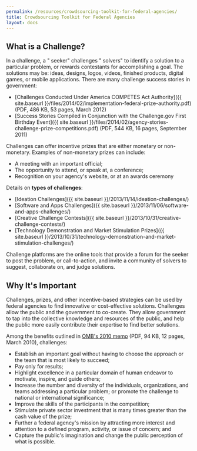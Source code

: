 ```yaml
---
permalink: /resources/crowdsourcing-toolkit-for-federal-agencies/
title: Crowdsourcing Toolkit for Federal Agencies
layout: docs
---
```


## What is a Challenge?

In a challenge, a " seeker"  challenges " solvers"  to identify a solution to a particular problem, or rewards contestants for accomplishing a goal. The solutions may be: ideas, designs, logos, videos, finished products, digital games, or mobile applications. There are many challenge success stories in government:

  - [Challenges Conducted Under America COMPETES Act Authority]({{ site.baseurl }}/files/2014/02/implementation-federal-prize-authority.pdf) (PDF, 486 KB, 53 pages, March 2012)
  - [Success Stories Compiled in Conjunction with the Challenge.gov First Birthday Event]({{ site.baseurl }}/files/2014/02/agency-stories-challenge-prize-competitions.pdf) (PDF, 544 KB, 16 pages, September 2011)

Challenges can offer incentive prizes that are either monetary or non-monetary. Examples of non-monetary prizes can include:

  - A meeting with an important official;
  - The opportunity to attend, or speak at, a conference;
  - Recognition on your agency's website, or at an awards ceremony

Details on **types of challenges**:

  - [Ideation Challenges]({{ site.baseurl }}/2013/11/14/ideation-challenges/)
  - [Software and Apps Challenges]({{ site.baseurl }}/2013/11/06/software-and-apps-challenges/)
  - [Creative Challenge Contests]({{ site.baseurl }}/2013/10/31/creative-challenge-contests/)
  - [Technology Demonstration and Market Stimulation Prizes]({{ site.baseurl }}/2013/10/31/technology-demonstration-and-market-stimulation-challenges/)

​Challenge platforms are the online tools that provide a forum for the seeker to post the problem, or call-to-action, and invite a community of solvers to suggest, collaborate on, and judge solutions.

## Why It's Important

Challenges, prizes, and other incentive-based strategies can be used by federal agencies to find innovative or cost-effective solutions. Challenges allow the public and the government to co-create. They allow government to tap into the collective knowledge and resources of the public, and help the public more easily contribute their expertise to find better solutions.

Among the benefits outlined in [OMB's 2010 memo](https://obamawhitehouse.archives.gov/sites/default/files/omb/assets/memoranda_2010/m10-11.pdf) (PDF, 94 KB, 12 pages, March 2010), challenges:

  - Establish an important goal without having to choose the approach or the team that is most likely to succeed;
  - Pay only for results;
  - Highlight excellence in a particular domain of human endeavor to motivate, inspire, and guide others;
  - Increase the number and diversity of the individuals, organizations, and teams addressing a particular problem; or promote the challenge to national or international significance;
  - Improve the skills of the participants in the competition;
  - Stimulate private sector investment that is many times greater than the cash value of the prize;
  - Further a federal agency's mission by attracting more interest and attention to a defined program, activity, or issue of concern; and
  - Capture the public's imagination and change the public perception of what is possible.

##

&nbsp;
